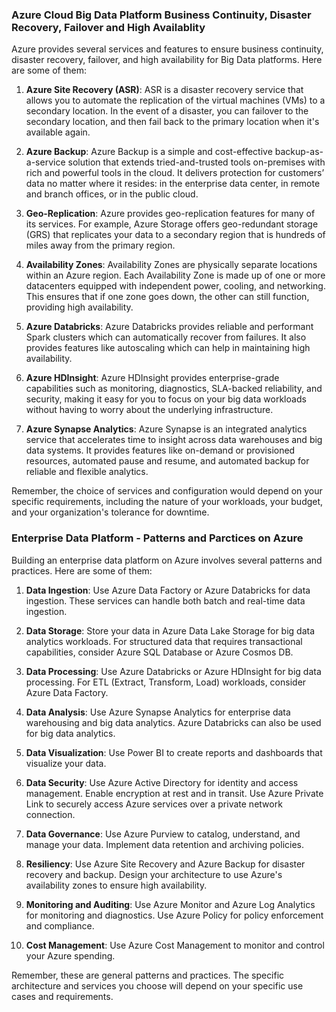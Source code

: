 ### Azure Cloud Big Data Platform Business Continuity, Disaster Recovery, Failover and High Availablity

Azure provides several services and features to ensure business continuity, disaster recovery, failover, and high availability for Big Data platforms. Here are some of them:

1. **Azure Site Recovery (ASR)**: ASR is a disaster recovery service that allows you to automate the replication of the virtual machines (VMs) to a secondary location. In the event of a disaster, you can failover to the secondary location, and then fail back to the primary location when it's available again.

2. **Azure Backup**: Azure Backup is a simple and cost-effective backup-as-a-service solution that extends tried-and-trusted tools on-premises with rich and powerful tools in the cloud. It delivers protection for customers’ data no matter where it resides: in the enterprise data center, in remote and branch offices, or in the public cloud.

3. **Geo-Replication**: Azure provides geo-replication features for many of its services. For example, Azure Storage offers geo-redundant storage (GRS) that replicates your data to a secondary region that is hundreds of miles away from the primary region.

4. **Availability Zones**: Availability Zones are physically separate locations within an Azure region. Each Availability Zone is made up of one or more datacenters equipped with independent power, cooling, and networking. This ensures that if one zone goes down, the other can still function, providing high availability.

5. **Azure Databricks**: Azure Databricks provides reliable and performant Spark clusters which can automatically recover from failures. It also provides features like autoscaling which can help in maintaining high availability.

6. **Azure HDInsight**: Azure HDInsight provides enterprise-grade capabilities such as monitoring, diagnostics, SLA-backed reliability, and security, making it easy for you to focus on your big data workloads without having to worry about the underlying infrastructure.

7. **Azure Synapse Analytics**: Azure Synapse is an integrated analytics service that accelerates time to insight across data warehouses and big data systems. It provides features like on-demand or provisioned resources, automated pause and resume, and automated backup for reliable and flexible analytics.

Remember, the choice of services and configuration would depend on your specific requirements, including the nature of your workloads, your budget, and your organization's tolerance for downtime.


### Enterprise Data Platform - Patterns and Parctices on Azure

Building an enterprise data platform on Azure involves several patterns and practices. Here are some of them:

1. **Data Ingestion**: Use Azure Data Factory or Azure Databricks for data ingestion. These services can handle both batch and real-time data ingestion.

2. **Data Storage**: Store your data in Azure Data Lake Storage for big data analytics workloads. For structured data that requires transactional capabilities, consider Azure SQL Database or Azure Cosmos DB.

3. **Data Processing**: Use Azure Databricks or Azure HDInsight for big data processing. For ETL (Extract, Transform, Load) workloads, consider Azure Data Factory.

4. **Data Analysis**: Use Azure Synapse Analytics for enterprise data warehousing and big data analytics. Azure Databricks can also be used for big data analytics.

5. **Data Visualization**: Use Power BI to create reports and dashboards that visualize your data.

6. **Data Security**: Use Azure Active Directory for identity and access management. Enable encryption at rest and in transit. Use Azure Private Link to securely access Azure services over a private network connection.

7. **Data Governance**: Use Azure Purview to catalog, understand, and manage your data. Implement data retention and archiving policies.

8. **Resiliency**: Use Azure Site Recovery and Azure Backup for disaster recovery and backup. Design your architecture to use Azure's availability zones to ensure high availability.

9. **Monitoring and Auditing**: Use Azure Monitor and Azure Log Analytics for monitoring and diagnostics. Use Azure Policy for policy enforcement and compliance.

10. **Cost Management**: Use Azure Cost Management to monitor and control your Azure spending.

Remember, these are general patterns and practices. The specific architecture and services you choose will depend on your specific use cases and requirements.
